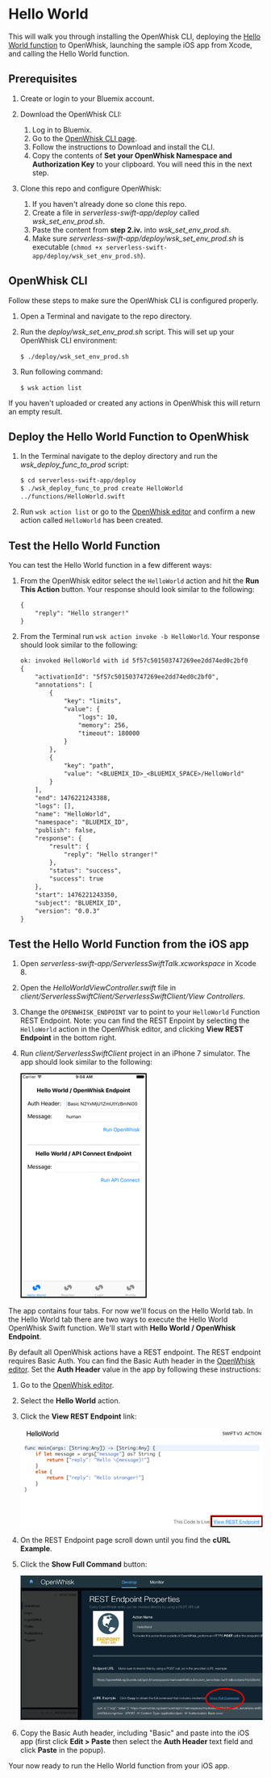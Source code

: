 # Hello World

This will walk you through installing the OpenWhisk CLI, deploying the [Hello World function](https://github.com/ibm-cds-labs/serverless-swift-app/blob/master/functions/HelloWorld.swift)
to OpenWhisk, launching the sample iOS app from Xcode, and calling the Hello World function.

## Prerequisites

1. Create or login to your Bluemix account.

2. Download the OpenWhisk CLI:
    1. Log in to Bluemix.
    2. Go to the [OpenWhisk CLI page](https://new-console.ng.bluemix.net/openwhisk/cli).
    3. Follow the instructions to Download and install the CLI.
    4. Copy the contents of **Set your OpenWhisk Namespace and Authorization Key** to your clipboard. You will need this in the next step.

3. Clone this repo and configure OpenWhisk:
    1. If you haven't already done so clone this repo.
	2. Create a file in *serverless-swift-app/deploy* called *wsk_set_env_prod.sh*.
	3. Paste the content from **step 2.iv.** into *wsk_set_env_prod.sh*.
	4. Make sure *serverless-swift-app/deploy/wsk_set_env_prod.sh* is executable (`chmod +x serverless-swift-app/deploy/wsk_set_env_prod.sh`).

## OpenWhisk CLI

Follow these steps to make sure the OpenWhisk CLI is configured properly.

1. Open a Terminal and navigate to the repo directory.
2. Run the *deploy/wsk_set_env_prod.sh* script. This will set up your OpenWhisk CLI environment:

    `$ ./deploy/wsk_set_env_prod.sh`

3. Run following command:

    `$ wsk action list`

If you haven't uploaded or created any actions in OpenWhisk this will return an empty result.

## Deploy the Hello World Function to OpenWhisk

1. In the Terminal navigate to the deploy directory and run the *wsk_deploy_func_to_prod* script:

    ```
    $ cd serverless-swift-app/deploy
    $ ./wsk_deploy_func_to_prod create HelloWorld ../functions/HelloWorld.swift
    ```

2. Run `wsk action list` or go to the [OpenWhisk editor](https://new-console.ng.bluemix.net/openwhisk/editor) and confirm a new action called `HelloWorld` has been created.

## Test the Hello World Function

You can test the Hello World function in a few different ways:

1. From the OpenWhisk editor select the `HelloWorld` action and hit the **Run This Action** button. Your response should look similar to the following:

    ```
    {
        "reply": "Hello stranger!"
    }
    ```
2. From the Terminal run `wsk action invoke -b HelloWorld`. Your response should look similar to the following:


    ```
    ok: invoked HelloWorld with id 5f57c501503747269ee2dd74ed0c2bf0
    {
        "activationId": "5f57c501503747269ee2dd74ed0c2bf0",
        "annotations": [
            {
                "key": "limits",
                "value": {
                    "logs": 10,
                    "memory": 256,
                    "timeout": 180000
                }
            },
            {
                "key": "path",
                "value": "<BLUEMIX_ID>_<BLUEMIX_SPACE>/HelloWorld"
            }
        ],
        "end": 1476221243388,
        "logs": [],
        "name": "HelloWorld",
        "namespace": "BLUEMIX_ID",
        "publish": false,
        "response": {
            "result": {
                "reply": "Hello stranger!"
            },
            "status": "success",
            "success": true
        },
        "start": 1476221243350,
        "subject": "BLUEMIX_ID",
        "version": "0.0.3"
    }
    ```

## Test the Hello World Function from the iOS app

1. Open *serverless-swift-app/ServerlessSwiftTalk.xcworkspace* in Xcode 8.
2. Open the *HelloWorldViewController.swift* file in *client/ServerlessSwiftClient/ServerlessSwiftClient/View Controllers*.
3. Change the `OPENWHISK_ENDPOINT` var to point to your `HelloWorld` Function REST Endpoint.
Note: you can find the REST Enpoint by selecting the `HelloWorld` action in the OpenWhisk editor, and clicking **View REST Endpoint** in the bottom right.
4. Run *client/ServerlessSwiftClient* project in an iPhone 7 simulator. The app should look similar to the following:

    ![Hello World](ios_sim_helloworld1.png?raw=true)

The app contains four tabs. For now we'll focus on the Hello World tab. In the Hello World tab there are two ways
to execute the Hello World OpenWhisk Swift function. We'll start with **Hello World / OpenWhisk Endpoint**.

By default all OpenWhisk actions have a REST endpoint. The REST endpoint requires Basic Auth.
You can find the Basic Auth header in the [OpenWhisk editor](https://new-console.ng.bluemix.net/openwhisk/editor).
Set the **Auth Header** value in the app by following these instructions:

1. Go to the [OpenWhisk editor](https://new-console.ng.bluemix.net/openwhisk/editor).
2. Select the **Hello World** action.
3. Click the **View REST Endpoint** link:

    ![Hello World Function](wsk_editor1.png?raw=true)

4. On the REST Endpoint page scroll down until you find the **cURL Example**.
5. Click the **Show Full Command** button:

    ![Hello World REST Endpoint](wsk_editor2.png?raw=true)

6. Copy the Basic Auth header, including "Basic" and paste into the iOS app (first click **Edit > Paste** then select the **Auth Header** text field and click **Paste** in the popup).

Your now ready to run the Hello World function from your iOS app. 


